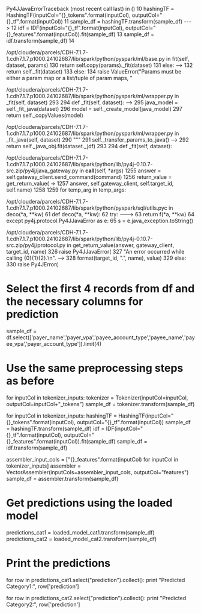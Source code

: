 
Py4JJavaErrorTraceback (most recent call last)
<ipython-input-32-76c6fdbbf2ec> in <module>()
     10     hashingTF = HashingTF(inputCol="{}_tokens".format(inputCol), outputCol="{}_tf".format(inputCol))
     11     sample_df = hashingTF.transform(sample_df)
---> 12     idf = IDF(inputCol="{}_tf".format(inputCol), outputCol="{}_features".format(inputCol)).fit(sample_df)
     13     sample_df = idf.transform(sample_df)
     14 

/opt/cloudera/parcels/CDH-7.1.7-1.cdh7.1.7.p1000.24102687/lib/spark/python/pyspark/ml/base.py in fit(self, dataset, params)
    130                 return self.copy(params)._fit(dataset)
    131             else:
--> 132                 return self._fit(dataset)
    133         else:
    134             raise ValueError("Params must be either a param map or a list/tuple of param maps, "

/opt/cloudera/parcels/CDH-7.1.7-1.cdh7.1.7.p1000.24102687/lib/spark/python/pyspark/ml/wrapper.py in _fit(self, dataset)
    293 
    294     def _fit(self, dataset):
--> 295         java_model = self._fit_java(dataset)
    296         model = self._create_model(java_model)
    297         return self._copyValues(model)

/opt/cloudera/parcels/CDH-7.1.7-1.cdh7.1.7.p1000.24102687/lib/spark/python/pyspark/ml/wrapper.py in _fit_java(self, dataset)
    290         """
    291         self._transfer_params_to_java()
--> 292         return self._java_obj.fit(dataset._jdf)
    293 
    294     def _fit(self, dataset):

/opt/cloudera/parcels/CDH-7.1.7-1.cdh7.1.7.p1000.24102687/lib/spark/python/lib/py4j-0.10.7-src.zip/py4j/java_gateway.py in __call__(self, *args)
   1255         answer = self.gateway_client.send_command(command)
   1256         return_value = get_return_value(
-> 1257             answer, self.gateway_client, self.target_id, self.name)
   1258 
   1259         for temp_arg in temp_args:

/opt/cloudera/parcels/CDH-7.1.7-1.cdh7.1.7.p1000.24102687/lib/spark/python/pyspark/sql/utils.pyc in deco(*a, **kw)
     61     def deco(*a, **kw):
     62         try:
---> 63             return f(*a, **kw)
     64         except py4j.protocol.Py4JJavaError as e:
     65             s = e.java_exception.toString()

/opt/cloudera/parcels/CDH-7.1.7-1.cdh7.1.7.p1000.24102687/lib/spark/python/lib/py4j-0.10.7-src.zip/py4j/protocol.py in get_return_value(answer, gateway_client, target_id, name)
    326                 raise Py4JJavaError(
    327                     "An error occurred while calling {0}{1}{2}.\n".
--> 328                     format(target_id, ".", name), value)
    329             else:
    330                 raise Py4JError(














# Select the first 4 records from df and the necessary columns for prediction
sample_df = df.select(['payer_name','payer_vpa','payee_account_type','payee_name','payee_vpa','payer_account_type']).limit(4)

# Use the same preprocessing steps as before
for inputCol in tokenizer_inputs:
    tokenizer = Tokenizer(inputCol=inputCol, outputCol=inputCol+"_tokens")
    sample_df = tokenizer.transform(sample_df)

for inputCol in tokenizer_inputs:
    hashingTF = HashingTF(inputCol="{}_tokens".format(inputCol), outputCol="{}_tf".format(inputCol))
    sample_df = hashingTF.transform(sample_df)
    idf = IDF(inputCol="{}_tf".format(inputCol), outputCol="{}_features".format(inputCol)).fit(sample_df)
    sample_df = idf.transform(sample_df)

assembler_input_cols = ["{}_features".format(inputCol) for inputCol in tokenizer_inputs]
assembler = VectorAssembler(inputCols=assembler_input_cols, outputCol="features")
sample_df = assembler.transform(sample_df)

# Get predictions using the loaded model
predictions_cat1 = loaded_model_cat1.transform(sample_df)
predictions_cat2 = loaded_model_cat2.transform(sample_df)

# Print the predictions
for row in predictions_cat1.select("prediction").collect():
    print "Predicted Category1:", row['prediction']

for row in predictions_cat2.select("prediction").collect():
    print "Predicted Category2:", row['prediction']
